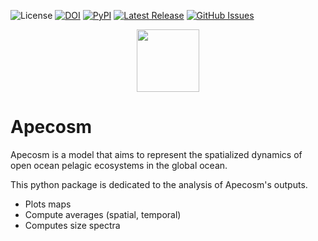 ![License](https://img.shields.io/github/license/apecosm/apecosm-python)
[![DOI](https://zenodo.org/badge/297683758.svg)](https://zenodo.org/badge/latestdoi/297683758)
[![PyPI](https://img.shields.io/pypi/v/apecosm)](https://pypi.org/project/apecosm/)
[![Latest Release](https://img.shields.io/github/release/apecosm/apecosm-python)](https://github.com/apecosm/apecosm-python/releases)
[![GitHub Issues](https://img.shields.io/github/issues/apecosm/apecosm-python)](https://github.com/apecosm/apecosm-python/issues)

<div align="center">
    <img src="https://avatars3.githubusercontent.com/u/71690308?s=400&u=fec22b3993d64d6f6def5228bdf0da8a8e2b0286&v=4" width=100>
</div>

# Apecosm

Apecosm is a model that aims to represent the spatialized dynamics of open ocean pelagic ecosystems in the global ocean. 

This python package is dedicated to the analysis of Apecosm's outputs. 
- Plots maps
- Compute averages (spatial, temporal)
- Computes size spectra

